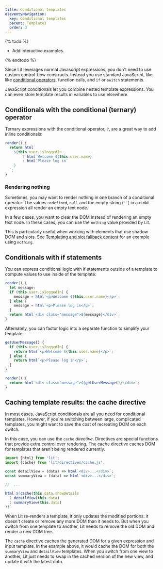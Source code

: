 ```yaml
---
title: Conditional templates
eleventyNavigation:
  key: Conditional templates
  parent: Templates
  order: 3
---
```


{% todo %}

- Add interactive examples.

{% endtodo %}

Since Lit leverages normal Javascript expressions, you don't need to use custom control-flow constructs. Instead you use standard JavaScript, like like [conditional operators](https://developer.mozilla.org/en-US/docs/Web/JavaScript/Reference/Operators/Conditional_Operator), function calls, and `if` or `switch` statements.

JavaScript conditionals let you combine nested template expressions. You can even store template results in variables to use elsewhere.

## Conditionals with the conditional (ternary) operator

Ternary expressions with the conditional operator, `?`, are a great way to add inline conditionals:

```js
render() {
  return html`
    ${this.user.isloggedIn
        ? html`Welcome ${this.user.name}`
        : html`Please log in`
    }
  `;
}
```

### Rendering nothing

Sometimes, you may want to render nothing in one branch of a conditional operator. The values `undefined`, `null` and the empty string (`''`) in a child expression all render an empty text node.

In a few cases, you want to clear the DOM instead of rendering an empty text node. In these cases, you can use the `nothing` value provided by Lit.

This is particularly useful when working with elements that use shadow DOM and slots. See [Templating and slot fallback content](/guide/components/shadow-dom#templating-and-slot-fallback-content) for an example using `nothing`.

## Conditionals with if statements

You can express conditional logic with if statements outside of a template to compute values to use inside of the template:

```js
render() {
  let message;
  if (this.user.isloggedIn) {
    message = html`<p>Welcome ${this.user.name}</p>`;
  } else {
    message = html`<p>Please log in</p>`;
  }
  return html`<div class="message">${message}</div>`;
}
```

Alternately, you can factor logic into a separate function to simplify your template:

```js
getUserMessage() {
  if (this.user.isloggedIn) {
    return html`<p>Welcome ${this.user.name}</p>`;
  } else {
    return html`<p>Please log in</p>`;
  }
}

render() {
  return html`<div class="message">${getUserMessage()}</div>`;
}
```

## Caching template results: the cache directive

In most cases, JavaScript conditionals are all you need for conditional templates. However, if you're switching between large, complicated templates, you might want to save the cost of recreating DOM on each switch.

In this case, you can use the `cache` _directive_. Directives are special functions that provide extra control over rendering. The cache directive caches DOM for templates that aren't being rendered currently.

```js
import {html} from 'lit';
import {cache} from 'lit/directives/cache.js';

const detailView = (data) => html`<div>...</div>`;
const summaryView = (data) => html`<div>...</div>`;

//  ...

html`${cache(this.data.showDetails
  ? detailView(this.data)
  : summaryView(this.data)
)}`
```

When Lit re-renders a template, it only updates the modified portions: it doesn't create or remove any more DOM than it needs to. But when you switch from one template to another, Lit needs to remove the old DOM and render a new DOM tree.

The `cache` directive caches the generated DOM for a given expression and input template. In the example above, it would cache the DOM for both the  `summaryView` and `detailView` templates. When you switch from one view to another, Lit just needs to swap in the cached version of the new view, and update it with the latest data.
